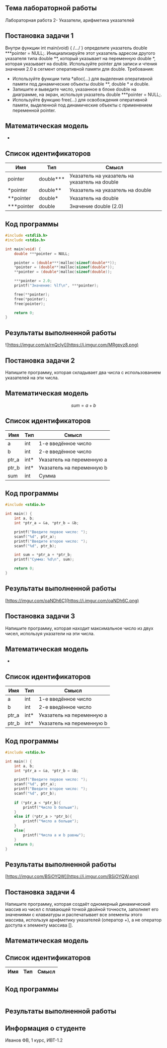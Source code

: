 ## Тема лабораторной работы
 Лабораторная работа 2- Указатели, арифметика указателей
## Постановка задачи 1
Внутри функции int main(void) { /*...*/ } определите указатель double ***pointer = NULL;. Инициализируйте этот указатель адресом другого указателя типа double **, который указывает на переменную double *, которая указывает на double. Используйте pointer для записи и чтения значения 2.0 в сегмент оперативной памяти для double.
Требования:
- Используйте функции типа *alloc(...) для выделения оперативной памяти под динамические объекты double **, double * и double.
- Запишите и выведите число, указанное в блоке double на диаграмме, на экран, используя указатель double ***pointer = NULL;.
- Используйте функцию free(...) для освобождения оперативной памяти, выделенной под динамические объекты с применением переменной pointer.
## Математическая модель
-
## Список идентификаторов

| Имя        | Тип       | Смысл                                         |
| ---------- | --------- | --------------------------------------------- |
| pointer    | double*** | Указатель на указатель на указатель на double |
| *pointer   | double**  | Указатель на указатель на double              |
| **pointer  | double*   | Указатель на double                           |
| ***pointer | double    | Значение double (2.0)                         |
## Код программы
```C
#include <stdlib.h>
#include <stdio.h>

int main(void) {
    double ***pointer = NULL;

    pointer = (double***)malloc(sizeof(double**));
    *pointer = (double**)malloc(sizeof(double*));
    **pointer = (double*)malloc(sizeof(double));

    ***pointer = 2.0;
    printf("Значение: %lf\n", ***pointer);

    free(**pointer);
    free(*pointer);
    free(pointer);

    return 0;
}
```
## Результаты выполненной работы
![https://imgur.com/a/rnQcIyI](https://i.imgur.com/MRgpvz8.png)

## Постановка задачи 2
Напишите программу, которая складывает два числа с использованием указателей на эти числа.
## Математическая модель
$$
sum = a + b
$$
## Список идентификаторов
| Имя   | Тип  | Смысл                     |
| ----- | ---- | ------------------------- |
| a     | int  | 1-е введённое число       |
| b     | int  | 2-е введённое число       |
| ptr_a | int* | Указатель на переменную a |
| ptr_b | int* | Указатель на переменную b |
| sum   | int  | Сумма                     |
## Код программы
```C
#include <stdio.h>

int main() {
    int a, b;
    int *ptr_a = &a, *ptr_b = &b;

    printf("Введите первое число: ");
    scanf("%d", ptr_a);
    printf("Введите второе число: ");
    scanf("%d", ptr_b);

    int sum = *ptr_a + *ptr_b;
    printf("Сумма: %d\n", sum);

    return 0;
}
```
## Результаты выполненной работы
[https://imgur.com/oaNDh6C](https://i.imgur.com/oaNDh6C.png)

## Постановка задачи 3
Напишите программу, которая находит максимальное число из двух чисел, используя указатели на эти числа.
## Математическая модель
-
## Список идентификаторов
| Имя   | Тип  | Смысл                     |
| ----- | ---- | ------------------------- |
| a     | int  | 1-е введённое число       |
| b     | int  | 2-е введённое число       |
| ptr_a | int* | Указатель на переменную a |
| ptr_b | int* | Указатель на переменную b |
## Код программы
```C
#include <stdio.h>

int main() {
    int a, b;
    int *ptr_a = &a, *ptr_b = &b;

    printf("Введите первое число: ");
    scanf("%d", ptr_a);
    printf("Введите второе число: ");
    scanf("%d", ptr_b);
    
    if (*ptr_a < *ptr_b){
        printf("Число b больше");
    }
    else if (*ptr_a > *ptr_b){
        printf("Число a больше");
    }
    else{
        printf("Числа a и b равны");
    }
    return 0;
}
```
## Результаты выполненной работы
[https://imgur.com/BSiOYQW](https://i.imgur.com/BSiOYQW.png)
## Постановка задачи 4
Напишите программу, которая создаёт одномерный динамический массив из чисел с плавающей точкой двойной точности, заполняет его значениями с клавиатуры и распечатывает все элементы этого массива, используя арифметику указателей (оператор +), а не оператор доступа к элементу массива [].
## Математическая модель
## Список идентификаторов
| Имя | Тип | Смысл |
| --- | --- | ----- |
## Код программы
```C

```
## Результаты выполненной работы

## Информация о студенте
Иванов ФВ, 1 курс, ИВТ-1.2
